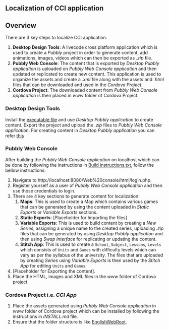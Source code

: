 ## Localization of CCI application

## Overview
There are 3 key steps to localize CCI application.
1. **Desktop Design Tools**: A livecode cross platform application which is used to create a _Pubbly_ project in order to generate content, add animations, images, videos which can then be exported as _.zip_ file.
2. **Pubbly Web Console**: The content that is exported by _Desktop Pubbly application_ is uploaded on _Pubbly Web Console application_ and then updated or replicated to create new content. This application is used to organize the assets and create a  _.xml_ file along with the assets and _.html_ files that can be downloaded and used in the _Cordova Project_.
3. **Cordova Project**: The downloaded content from _Pubbly Web Console application_ is then placed in _www_ folder of Cordova Project.

### Desktop Design Tools
Install the [executable file](https://github.com/XPRIZE/GLEXP-Team-CCI/blob/master/Desktop%20design%20tools/Windows/Pubbly%20Installer.exe) and use _Desktop Pubbly application_ to create content. Export the project and upload the _.zip_ files to _Pubbly Web Console application_. For creating content in _Desktop Pubbly application_ you can refer [this](https://github.com/PubblyDevelopment/pubbly_design_tools#designers)

### Pubbly Web Console
After building the _Pubbly Web Console application_ on localhost which can be done by following the instructions in [Build instructions.txt](https://github.com/XPRIZE/GLEXP-Team-CCI/blob/master/Web%20console/Build%20instructions.txt), follow the bellow instructions:
1. Navigate to http://localhost:8080/Web%20console/html/login.php.
2. Register yourself as a user of _Pubbly Web Console application_ and then use those credentials to login.
3. There are 4 key sections to generate content for localization:
	1. **Maps**: This is used to create a Map which contains various games that can be generated by using the content uploaded in _Static Exports_ or _Variable Exports_ sections.
	2. **Static Exports**: [Placeholder for Importing the files]
	3. **Variable Exports**: This is used to build content by creating a _New Series_, assigning a unique name to the created series, uploading _.zip_ files that can be generated by using _Desktop Pubbly application_ and then using _Swap Interface_ for replicating or updating the content.
	4. **Stitch App**: This is used to create a `School`, `Subject`, `Lessons`, `Levels` which consists of `Units` and `Games` with difficulty levels which can vary as per the syllabus of the university. The files that are uploaded by creating _Series_ using _Variable Exports_ is then used by the _Stitch App_ for editing `Units` and `Games`. 
7. [Placeholder for Exporting the content].
8. Place the HTML, images and XML files in the _www_ folder of Cordova project.

### Cordova Project i.e. _CCI App_
1. Place the assets generated using _Pubbly Web Console application_ in _www_ folder of Cordova project which can be installed by following the instructions in _INSTALL.md_ file.
2. Ensure that the folder structure is like [EnglishWebRoot](https://github.com/XPRIZE/GLEXP-Team-CCI/tree/master/Cordova%20schoolHouse%20app/EnglishWebRoot).